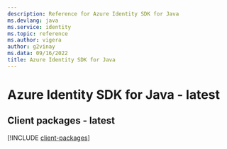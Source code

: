 ```yaml
---
description: Reference for Azure Identity SDK for Java
ms.devlang: java
ms.service: identity
ms.topic: reference
ms.author: vigera
author: g2vinay
ms.data: 09/16/2022
title: Azure Identity SDK for Java
---
```

# Azure Identity SDK for Java - latest

## Client packages - latest
[!INCLUDE [client-packages](identity-client-index.md)]